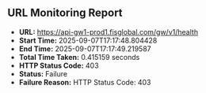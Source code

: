 ## URL Monitoring Report

- **URL:** https://api-gw1-prod1.fisglobal.com/gw/v1/health
- **Start Time:** 2025-09-07T17:17:48.804428
- **End Time:** 2025-09-07T17:17:49.219587
- **Total Time Taken:** 0.415159 seconds
- **HTTP Status Code:** 403
- **Status:** Failure
- **Failure Reason:** HTTP Status Code: 403

